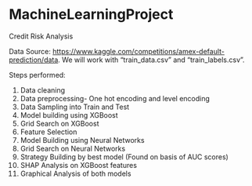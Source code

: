# MachineLearningProject

Credit Risk Analysis

Data Source: https://www.kaggle.com/competitions/amex-default-prediction/data. We will work with “train_data.csv” and “train_labels.csv”.

Steps performed:

1. Data cleaning
2. Data preprocessing- One hot encoding and level encoding
3. Data Sampling into Train and Test
4. Model building using XGBoost
5. Grid Search on XGBoost
6. Feature Selection
7. Model Building using Neural Networks
8. Grid Search on Neural Networks
9. Strategy Building by best model (Found on basis of AUC scores)
10. SHAP Analysis on XGBoost features
11. Graphical Analysis of both models
